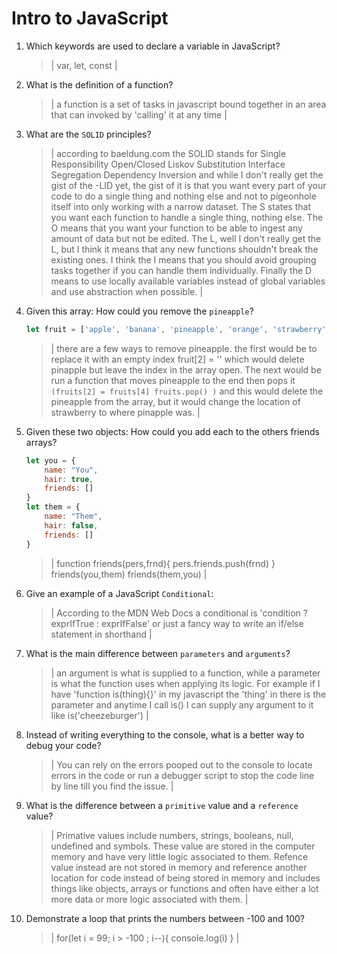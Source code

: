 # Intro to JavaScript
01. Which keywords are used to declare a variable in JavaScript?

    > | var, let, const |

02. What is the definition of a function?

    > | a function is a set of tasks in javascript bound together in an area that can invoked by 'calling' it at any time |

03. What are the `SOLID` principles?

    > | according to baeldung.com the SOLID stands for 
    Single Responsibility
    Open/Closed
    Liskov Substitution
    Interface Segregation
    Dependency Inversion
    and while I don't really get the gist of the -LID yet, the gist of it is that you want every part of your code to do a single thing and nothing else and not to pigeonhole itself into only working with a narrow dataset. The S states that you want each function to handle a single thing, nothing else. The O means that you want your function to be able to ingest any amount of data but not be edited. The L, well I don't really get the L, but I think it means that any new functions shouldn't break the existing ones. I think the I means that you should avoid grouping tasks together if you can handle them individually. Finally the D means to use locally available variables instead of global variables and use abstraction when possible.
|

04. Given this array: How could you remove the `pineapple`?

    ```js
    let fruit = ['apple', 'banana', 'pineapple', 'orange', 'strawberry']
    ```

    > | there are a few ways to remove pineapple. the first would be to replace it with an empty index fruit[2] = ''  which would delete pinapple but leave the index in the array open. The next would be run a function that moves pineapple to the end then pops it ```(fruits[2] = fruits[4] fruits.pop() )``` and this would delete the pineapple from the array, but it would change the location of strawberry to where pinapple was. |

05. Given these two objects: How could you add each to the others friends arrays?

    ```js
    let you = {
        name: "You",
        hair: true,
        friends: []
    }
    let them = {
        name: "Them",
        hair: false,
        friends: []
    }
    ```

    > | function friends(pers,frnd){
        pers.friends.push(frnd)
    } 
    friends(you,them)
    friends(them,you)
    |

06. Give an example of a JavaScript `Conditional`:

    > | According to the MDN Web Docs a conditional is 'condition ? exprIfTrue : exprIfFalse' or just a fancy way to write an if/else statement in shorthand |

07. What is the main difference between `parameters` and `arguments`?

    > | an argument is what is supplied to a function, while a parameter is what the function uses when applying its logic. For example if I have 'function is(thing){}' in my javascript the 'thing' in there is the parameter and anytime I call is() I can supply any argument to it like is('cheezeburger') |

08. Instead of writing everything to the console, what is a better way to debug your code?

    > | You can rely on the errors pooped out to the console to locate errors in the code or run a debugger script to stop the code line by line till you find the issue. |

09. What is the difference between a `primitive` value and a `reference` value?

    > | Primative values include numbers, strings, booleans, null, undefined and symbols. These value are stored in the computer memory and have very little logic associated to them. Refence value instead are not stored in memory and reference another location for code instead of being stored in memory and includes things like objects, arrays or functions and often have either a lot more data or more logic associated with them. |

10. Demonstrate a loop that prints the numbers between -100 and 100?

    > | for(let i = 99; i > -100 ; i--){
        console.log(i)
    } |
